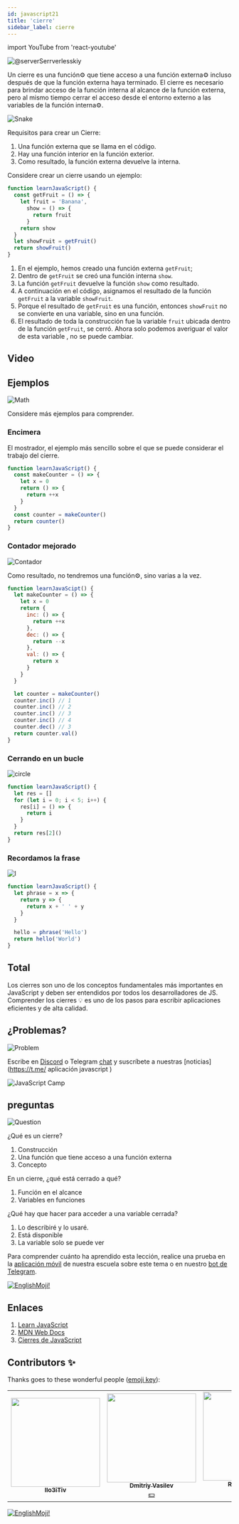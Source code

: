 ```yaml
---
id: javascript21
title: 'cierre'
sidebar_label: cierre
---
```


import YouTube from 'react-youtube'

![@serverSerrverlesskiy](/img/javascript/headers/20.jpg)

Un cierre es una función⚙️ que tiene acceso a una función externa⚙️ incluso después de que la función externa haya terminado. El cierre es necesario para brindar acceso de la función interna al alcance de la función externa️, pero al mismo tiempo cerrar el acceso desde el entorno externo a las variables de la función interna⚙️.

![Snake](https://media.giphy.com/media/3oFzmdjqH15YebLQ52/giphy.gif)

Requisitos para crear un  Cierre:

1. Una función externa que se llama en el código.
2. Hay una función interior en la función exterior.
3. Como resultado, la función externa devuelve la interna.

Considere crear un cierre  usando un ejemplo:

```jsx live
function learnJavaScript() {
  const getFruit = () => {
    let fruit = 'Banana',
      show = () => {
        return fruit
      }
    return show
  }
  let showFruit = getFruit()
  return showFruit()
}
```

1. En el ejemplo, hemos creado una función externa `getFruit`;
2. Dentro de `getFruit` se creó una función interna `show`.
3. La función `getFruit` devuelve la función `show` como resultado.
4. A continuación en el código, asignamos el resultado de la función `getFruit` a la variable `showFruit`.
5. Porque el resultado de `getFruit` es una función, entonces `showFruit` no se convierte en una variable, sino en una función.
6. El resultado de toda la construcción fue la variable  `fruit` ubicada dentro de la función `getFruit`, se cerró. Ahora solo podemos averiguar el valor de esta variable , no se puede cambiar.

## Video

<YouTube videoId="bsWqPzc4g-8" />

## Ejemplos

![Math](https://media.giphy.com/media/xT1Ra5h24Eliux3UVq/giphy.gif)

Considere más ejemplos para comprender.

### Encimera

El mostrador, el ejemplo más sencillo sobre el que se puede considerar el trabajo del cierre.

<!-- ![Counter](https://media.giphy.com/media/QSNvClMu5zWJW/giphy.gif) -->

```jsx live
function learnJavaScript() {
  const makeCounter = () => {
    let x = 0
    return () => {
      return ++x
    }
  }
  const counter = makeCounter()
  return counter()
}
```

### Contador mejorado

![Contador](https://media.giphy.com/media/3o6Zt6fzS6qEbLhKWQ/giphy.gif)

Como resultado, no tendremos una función⚙️, sino varias a la vez.

```jsx live
function learnJavaScipt() {
  let makeCounter = () => {
    let x = 0
    return {
      inc: () => {
        return ++x
      },
      dec: () => {
        return --x
      },
      val: () => {
        return x
      }
    }
  }

  let counter = makeCounter()
  counter.inc() // 1
  counter.inc() // 2
  counter.inc() // 3
  counter.inc() // 4
  counter.dec() // 3
  return counter.val()
}
```

### Cerrando en un bucle

![circle](https://media.giphy.com/media/u5s2ezDicmyuA/giphy.gif)

```jsx live
function learnJavaScript() {
  let res = []
  for (let i = 0; i < 5; i++) {
    res[i] = () => {
      return i
    }
  }
  return res[2]()
}
```

### Recordamos la frase

![l](https://media.giphy.com/media/l4pTfqyI6TCjUW4Yo/giphy.gif)

```jsx live
function learnJavaScript() {
  let phrase = x => {
    return y => {
      return x + ' ' + y
    }
  }

  hello = phrase('Hello')
  return hello('World')
}
```

## Total

Los cierres son uno de los conceptos fundamentales más importantes en JavaScript y deben ser entendidos por todos los desarrolladores de JS. Comprender los cierres 💡 es uno de los pasos para escribir aplicaciones  eficientes y de alta calidad.

## ¿Problemas?

![Problem](https://media.giphy.com/media/xTiTnGeUsWOEwsGoG4/giphy.gif)

Escribe en [Discord](https://discord.gg/6GDAfXn) o Telegram [chat](https://t.me/jscampapp) y suscríbete a nuestras [noticias](https://t.me/ aplicación javascript )

![JavaScript Camp](/img/bandlink.png)

## preguntas

![Question](https://media.giphy.com/media/l0HlRnAWXxn0MhKLK/giphy.gif)

¿Qué es un cierre?

1. Construcción
2. Una función que tiene acceso a una función externa
3. Concepto

En un cierre, ¿qué está cerrado a qué?

1. Función en el alcance
2. Variables en funciones

¿Qué hay que hacer para acceder a una variable cerrada?

1. Lo describiré y lo usaré.
2. Está disponible
3. La variable solo se puede ver

Para comprender cuánto ha aprendido esta lección, realice una prueba en la [aplicación móvil](http://onelink.to/njhc95) de nuestra escuela sobre este tema o en nuestro [bot de Telegram](https://t.me/javascriptcamp_bot).

[![EnglishMoji!](/img/logo/englishmoji.png)](https://apps.apple.com/kz/app/englishmoji/id6450254885)

## Enlaces

1. [Learn JavaScript](https://learn.javascript.ru/closures)
2. [MDN Web Docs](https://developer.mozilla.org/ru/docs/Web/JavaScript/Closures)
3. [Cierres de JavaScript](https://medium.com/@stasonmars/понимаем-замыкания-в-javascript-раз-и-навсегда-c211805b6898)

## Contributors ✨

Thanks goes to these wonderful people ([emoji key](https://allcontributors.org/docs/en/emoji-key)):

<!-- ALL-CONTRIBUTORS-LIST:START - Do not remove or modify this section -->
<!-- prettier-ignore-start -->
<!-- markdownlint-disable -->
<table>
  <tr> 
    <td align="center"><a href="https://github.com/IIo3iTiv"><img src="https://avatars1.githubusercontent.com/u/72025062?v=4?s=200" width="200px;" alt=""/><br /><sub><b>IIo3iTiv</b></sub></a><br /><a href="https://github.com/gHashTag/react-native-village/commits?author=IIo3iTiv" title="Documentation">  </a></td>
    <td align="center"><a href="https://fullstackserverless.github.io/"><img src="https://avatars0.githubusercontent.com/u/6774813?v=4?s=200" width="200px;" alt=""/><br /><sub><b>Dmitriy Vasilev</b></sub></a><br /><a href="#financial-gHashTag" title="Financial">💵</a></td>
    <td align="center"><a href="https://github.com/Resoner2005"><img src="https://avatars1.githubusercontent.com/u/75675814?v=4?s=200" width="200px;" alt=""/><br /><sub><b>Resoner2005</b></sub></a><br /><a href="https://github.com/gHashTag/react-native-village/issues?q=author%3AResoner2005" title="Bug reports">🐛 🎨 🖋</a></td>
    <td align="center"><a href="https://github.com/Navernoss"><img src="https://avatars0.githubusercontent.com/u/75784137?v=4?s=200" width="200px;" alt=""/><br /><sub><b>Navernoss</b></sub></a><br /><a href="#content-Navernoss" title="Content">🖋 🐛 🎨 </a></td>
  </tr>
</table>

<!-- markdownlint-restore -->
<!-- prettier-ignore-end -->

<!-- ALL-CONTRIBUTORS-LIST:END -->

[![EnglishMoji!](/img/logo/englishmoji.png)](https://apps.apple.com/kz/app/englishmoji/id6450254885)
